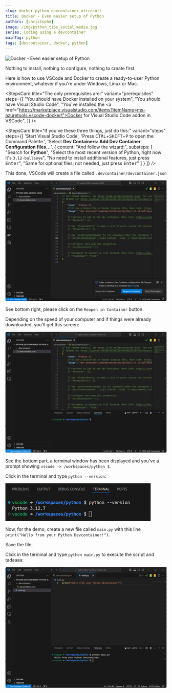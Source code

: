 ```yaml
---
slug: docker-python-devcontainer-microsoft
title: Docker - Even easier setup of Python
authors: [christophe]
image: /img/python_tips_social_media.jpg
series: Coding using a devcontainer
mainTag: python
tags: [devcontainer, docker, python]
---
```

![Docker - Even easier setup of Python](/img/python_tips_banner.jpg)

<!-- cspell:ignore substeps -->

Nothing to install, nothing to configure, nothing to create first.

Here is how to use VSCode and Docker to create a ready-to-user Python environment, whatever if you're under Windows, Linux or Mac.

<StepsCard
  title="The only prerequisites are:"
  variant="prerequisites"
  steps={[
    "You should have Docker installed on your system",
    "You should have Visual Studio Code",
    "You've installed the <a href=\"https://marketplace.visualstudio.com/items?itemName=ms-azuretools.vscode-docker\">Docker for Visual Studio Code</a> addon in VSCode",
  ]}
/>

<!-- truncate -->

<StepsCard
  title="If you've these three things, just do this:"
  variant="steps"
  steps={[
    'Start Visual Studio Code',
    'Press <kbd>CTRL</kbd>+<kbd>SHIFT</kbd>+<kbd>P</kbd> to open the Command Palette.',
    'Select **Dev Containers: Add Dev Container Configuration files...**',
    {
      content: "And follow the wizard:",
      substeps: [
        "Search for **Python**",
        "Select the most recent version of Python, right now it's `3.12-bullseye`",
        "No need to install additional features, just press <kbd>Enter</kbd>",
        "Same for optional files; not needed, just press <kbd>Enter</kbd>"
      ]
    }
  ]}
/>

This done, VSCode will create a file called `.devcontainer/devcontainer.json`

![VSCode has created the .devcontainer/devcontainer.json file](./images/devcontainer_created.png)

See bottom right, please click on the `Reopen in Container` button.

Depending on the speed of your computer and if things were already downloaded, you'll get this screen:

![VSCode and his terminal](./images/terminal.png)

See the bottom part, a terminal window has been displayed and you've a prompt showing `vscode -> /workspaces/python $`.

Click in the terminal and type `python --version`:

![Version](./images/version.png)

Now, for the demo, create a new file called `main.py` with this line `print("Hello from your Python Devcontainer!")`.

Save the file.

Click in the terminal and type `python main.py` to execute the script and tadaaaa:

![Running the script](./images/running_the_script.png)
